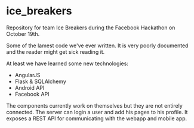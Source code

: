 ice_breakers
============

Repository for team Ice Breakers during the Facebook Hackathon on October 19th.

Some of the lamest code we've ever written. It is very poorly documented and the reader might get sick reading it.

At least we have learned some new technologies:
- AngularJS
- Flask & SQLAlchemy
- Android API
- Facebook API

The components currently work on themselves but they are not entirely connected.
The server can login a user and add his pages to his profile. It exposes a REST API for communicating with
the webapp and mobile app.
